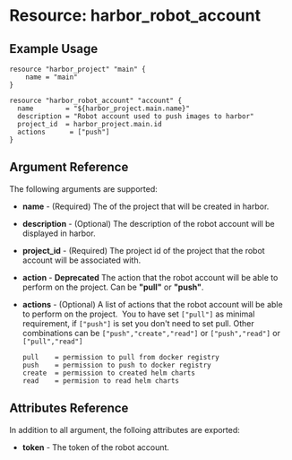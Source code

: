 # Resource: harbor_robot_account

## Example Usage
```hcl
resource "harbor_project" "main" {
    name = "main"
}

resource "harbor_robot_account" "account" {
  name        = "${harbor_project.main.name}"
  description = "Robot account used to push images to harbor"
  project_id  = harbor_project.main.id
  actions      = ["push"]
}
```

## Argument Reference
The following arguments are supported:

* **name** - (Required) The of the project that will be created in harbor.

* **description** - (Optional) The description of the robot account will be displayed in harbor.

* **project_id** - (Required) The project id of the project that the robot account will be associated with.

* **action** - **Deprecated** The action that the robot account will be able to perform on the project. Can be **"pull"** or **"push"**.

* **actions** - (Optional) A list of actions that the robot account will be able to perform on the project. 
    You to have set `["pull"]` as minimal requirement, if `["push"]` is set you don't need to set pull. Other combinations can be `["push","create","read"]` or `["push","read"]` or `["pull","read"]`
    ```
    pull    = permission to pull from docker registry
    push    = permission to push to docker registry
    create  = permission to created helm charts
    read    = permision to read helm charts
    ```


## Attributes Reference
In addition to all argument, the folloing attributes are exported:

* **token** - The token of the robot account.